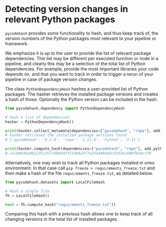 # Detecting version changes in relevant Python packages

`pycodehash` provides some functionality to hash, and thus keep track of,
the version numbers of the Python packages most relevant to your pipeline or framework.

We emphasize it is up to the user to provide the list of relevant package dependencies.
This list may be different per executed function or node in a pipeline, 
and clearly this may be a selection of the total list of Python dependencies.
For example, provide the most important libraries your code depends on, 
and that you want to track in order to trigger a rerun of your pipeline in case of package version changes.


The class `PythonDependencyHash` hashes a user-provided list of Python packages. 
The hasher retrieves the installed package versions and creates a hash of those. 
Optionally the Python version can be included in the hash.


```python
from pycodehash.dependency import PythonDependencyHash

# hash a list of dependencies
hasher = PythonDependencyHash()

print(hasher.collect_metadata(dependencies=["pycodehash", "rope"], add_python_version=True))
# hasher retrieves the installed package versions found
# {'pycodehash': '0.2.0', 'rope': '1.11.0', 'Python': '3.11'}

print(hasher.compute_hash(dependencies=["pycodehash", "rope"], add_python_version=True))
# cecb8036ad61235c2577db9943f519b824f7a25e449da9cd332bc600fb5dccf0
```

Alternatively, one may wish to track all Python packages installed in 
ones environment. 
In that case call `pip freeze > requirements_freeze.txt` and then make a hash of the file `requirements_freeze.txt`, 
as detailed below.

```python
from pycodehash.datasets import LocalFileHash

# Hash a single file
fh = LocalFileHash()

hash = fh.compute_hash("requirements_freeze.txt"))
```

Comparing this hash with a previous hash allows one to keep track of all changing versions in the total list of installed packages.
